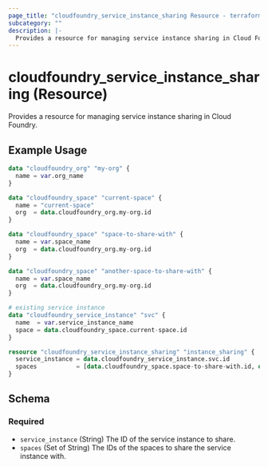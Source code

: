 ```yaml
---
page_title: "cloudfoundry_service_instance_sharing Resource - terraform-provider-cloudfoundry"
subcategory: ""
description: |-
  Provides a resource for managing service instance sharing in Cloud Foundry.
---
```


# cloudfoundry_service_instance_sharing (Resource)

Provides a resource for managing service instance sharing in Cloud Foundry.

## Example Usage

```terraform
data "cloudfoundry_org" "my-org" {
  name = var.org_name
}

data "cloudfoundry_space" "current-space" {
  name = "current-space"
  org  = data.cloudfoundry_org.my-org.id
}

data "cloudfoundry_space" "space-to-share-with" {
  name = var.space_name
  org  = data.cloudfoundry_org.my-org.id
}

data "cloudfoundry_space" "another-space-to-share-with" {
  name = var.space_name
  org  = data.cloudfoundry_org.my-org.id
}

# existing service instance
data "cloudfoundry_service_instance" "svc" {
  name  = var.service_instance_name
  space = data.cloudfoundry_space.current-space.id
}

resource "cloudfoundry_service_instance_sharing" "instance_sharing" {
  service_instance = data.cloudfoundry_service_instance.svc.id
  spaces           = [data.cloudfoundry_space.space-to-share-with.id, data.cloudfoundry_space.another-space-to-share-with.id]
}
```

<!-- schema generated by tfplugindocs -->
## Schema

### Required

- `service_instance` (String) The ID of the service instance to share.
- `spaces` (Set of String) The IDs of the spaces to share the service instance with.

